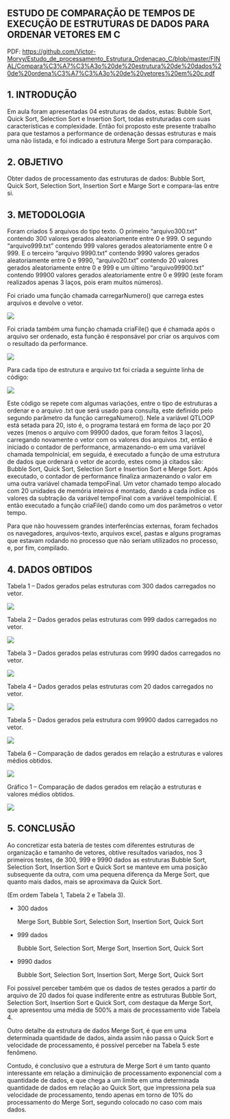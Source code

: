 ## ESTUDO DE COMPARAÇÃO DE TEMPOS DE EXECUÇÃO DE ESTRUTURAS DE DADOS PARA ORDENAR VETORES EM C

PDF: https://github.com/Victor-Morvy/Estudo_de_processamento_Estrutura_Ordenacao_C/blob/master/FINAL/Compara%C3%A7%C3%A3o%20de%20estrutura%20de%20dados%20de%20ordena%C3%A7%C3%A3o%20de%20vetores%20em%20c.pdf

## 1. INTRODUÇÃO

Em aula foram apresentadas 04 estruturas de dados, estas: Bubble Sort,
Quick Sort, Selection Sort e Insertion Sort, todas estruturadas com suas
características e complexidade. Então foi proposto este presente trabalho para que
testamos a performance de ordenação dessas estruturas e mais uma não listada, e
foi indicado a estrutura Merge Sort para comparação.

## 2. OBJETIVO

Obter dados de processamento das estruturas de dados: Bubble Sort, Quick
Sort, Selection Sort, Insertion Sort e Marge Sort e compara-las entre si.


## 3. METODOLOGIA

Foram criados 5 arquivos do tipo texto. O primeiro “arquivo300.txt” contendo
300 valores gerados aleatoriamente entre 0 e 999. O segundo “arquivo999.txt”
contendo 999 valores gerados aleatoriamente entre 0 e 999. E o terceiro “arquivo
9990.txt” contendo 9990 valores gerados aleatoriamente entre 0 e 9990,
“arquivo20.txt” contendo 20 valores gerados aleatoriamente entre 0 e 999 e um
último “arquivo99900.txt” contendo 99900 valores gerados aleatoriamente entre 0 e
9990 (este foram realizados apenas 3 laços, pois eram muitos números).

Foi criado uma função chamada carregarNumero() que carrega estes
arquivos e devolve o vetor.

![](/images/image--000.jpg)

Foi criada também uma função chamada criaFile() que é chamada após o
arquivo ser ordenado, esta função é responsável por criar os arquivos com o
resultado da performance.

![](/images/image--001.jpg)

Para cada tipo de estrutura e arquivo txt foi criada a seguinte linha de código:

![](/images/image--002.jpg)

Este código se repete com algumas variações, entre o tipo de estruturas a
ordenar e o arquivo .txt que será usado para consulta, este definido pelo segundo
parâmetro da função carregaNumero(). Nele a variável QTLOOP está setada para
20, isto é, o programa testará em forma de laço por 20 vezes (menos o arquivo com
99900 dados, que foram feitos 3 laços), carregando novamente o vetor com os
valores dos arquivos .txt, então é iniciado o contador de performance, armazenando-o 
em uma variável chamada tempoInicial, em seguida, é executado a função de uma
estrutura de dados que ordenará o vetor de acordo, estes como já citados são:
Bubble Sort, Quick Sort, Selection Sort e Insertion Sort e Merge Sort. Após
executado, o contador de performance finaliza armazenando o valor em uma outra
variável chamada tempoFinal. Um vetor chamado tempo alocado com 20 unidades
de memória inteiros é montado, dando a cada índice os valores da subtração da
variável tempoFinal com a variável tempoInicial. E então executado a função
criaFile() dando como um dos parâmetros o vetor tempo.

Para que não houvessem grandes interferências externas, foram fechados os
navegadores, arquivos-texto, arquivos excel, pastas e alguns programas que
estavam rodando no processo que não seriam utilizados no processo, e, por fim,
compilado.

## 4. DADOS OBTIDOS

Tabela 1 – Dados gerados pelas estruturas com 300 dados carregados no vetor.

![](/images/image--003.jpg)

Tabela 2 – Dados gerados pelas estruturas com 999 dados carregados no vetor.

![](/images/image--004.jpg)

Tabela 3 – Dados gerados pelas estruturas com 9990 dados carregados no vetor.

![](/images/image--005.jpg)

Tabela 4 – Dados gerados pelas estruturas com 20 dados carregados no vetor.

![](/images/image--006.jpg)

Tabela 5 – Dados gerados pela estrutura com 99900 dados carregados no vetor.

![](/images/image--007.jpg)

Tabela 6 – Comparação de dados gerados em relação a estruturas e valores médios
obtidos.

![](/images/image--008.jpg)

Gráfico 1 – Comparação de dados gerados em relação a estruturas e valores
médios obtidos.

![](/images/image--009.jpg)


## 5. CONCLUSÃO

Ao concretizar esta bateria de testes com diferentes estruturas de
organização e tamanho de vetores, obtive resultados variados, nos 3 primeiros
testes, de 300, 999 e 9990 dados as estruturas Bubble Sort, Selection Sort, Insertion
Sort e Quick Sort se manteve em uma posição subsequente da outra, com uma
pequena diferença da Merge Sort, que quanto mais dados, mais se aproximava da
Quick Sort.

(Em ordem Tabela 1, Tabela 2 e Tabela 3).

- 300 dados

    Merge Sort, Bubble Sort, Selection Sort, Insertion Sort, Quick Sort
- 999 dados

    Bubble Sort, Selection Sort, Merge Sort, Insertion Sort, Quick Sort
- 9990 dados

    Bubble Sort, Selection Sort, Insertion Sort, Merge Sort, Quick Sort
    
Foi possível perceber também que os dados de testes gerados a partir do
arquivo de 20 dados foi quase indiferente entre as estruturas Bubble Sort, Selection
Sort, Insertion Sort e Quick Sort, com destaque da Merge Sort, que apresentou uma
média de 500% a mais de processamento vide Tabela 4.

Outro detalhe da estrutura de dados Merge Sort, é que em uma determinada
quantidade de dados, ainda assim não passa o Quick Sort e velocidade de
processamento, é possível perceber na Tabela 5 este fenômeno.

Contudo, é conclusivo que a estrutura de Merge Sort é um tanto quanto
interessante em relação a diminuição de processamento exponencial com a
quantidade de dados, e que chega a um limite em uma determinada quantidade de
dados em relação ao Quick Sort, que impressiona pela sua velocidade de
processamento, tendo apenas em torno de 10% do processamento do Merge Sort,
segundo colocado no caso com mais dados.



